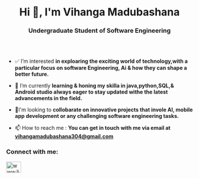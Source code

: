 <h1 align="center">Hi 👋, I'm Vihanga Madubashana</h1>
<h3 align="center">Undergraduate Student of Software Engineering</h3>
<br></br>

- ✅ I’m interested **in exploaring the exciting world of technology,with a particular focus on software Engineering, Ai & how they can shape a better future.**

- 🌱 I’m currently **learning & honing my skilla in java,python,SQL,& Android studio always eager to stay updated withe the latest advancements in the field.**

- 👀I'm looking to **collobarate on innovative projects that invole AI, mobile app development or any challenging software engineering tasks.**

- 📫 How to reach me : **You can get in touch with me via email at vihangamadubashana304@gmail.com**

<h3 align="left">Connect with me:</h3>
<p align="left">
<a href="https://linkedin.com/in/www.linkedin.com/in/vihanga-madubashana-4a31a1253" target="blank"><img align="center" src="https://raw.githubusercontent.com/rahuldkjain/github-profile-readme-generator/master/src/images/icons/Social/linked-in-alt.svg" alt="www.linkedin.com/in/vihanga-madubashana-4a31a1253" height="30" width="40" /></a>
</p>
